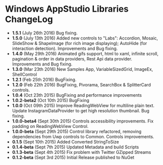 Windows AppStudio Libraries ChangeLog
=====================================
- **1.5.1** (July 26th 2016) Bug fixing.
- **1.5.0** (July 13th 2016) Added new controls to "Labs": Accordion, Mosaic, SlideShow & ShapeImage (for rich image displaying); AutoHide (for interaction detection). Improvements and Bug fixing.
- **1.4.0** (May 29th 2016) Animated gifs support, html to xaml, infinite scroll, pagination & order in data providers, Rest Api data provider. Improvements and Bug fixing.
- **1.3.0** (Mar 23th 2016) New Samples App, VariableSizedGrid, ImageEx, ShellControl
- **1.2.1** (Feb 25th 2016) BugFixing.
- **1.2.0** (Feb 22th 2016) BugFixing, Pivorama, SearchBox & SplitterCard controls.
- **1.0.4** (Oct 23th 2015) BugFixing and performance improvements
- **1.0.2-beta2** (Oct 10th 2015) BugFixing
- **1.0.0** (Oct 09th 2015) Improve ReadingWebView for multiline plain text. Update InstagramDataProvider to get high resolution thumbnail. Bug fixing.
- **1.0.0-beta4** (Sept 30th 2015) Controls accessibility improvements. Fix padding on ReadingWebView Control.
- **1.0.0-beta** (Sept 29th 2015) Control library refactored, removing dependencies from Uwp controls to Common. Controls improvements. 
- **0.1.5** (Sept 10th 2015) Added Converted StringToSize
- **0.1.4-beta** (Sept 7th 2015) Updated Metadata and build Scripts 
- **0.1.3-beta** (Sept 4th 2015) Fix problem with Twitter GZipped Streams
- **0.1.2-beta** (Sept 3rd 2015) Initial Release published to NuGet

	